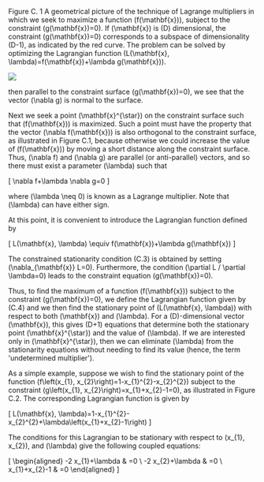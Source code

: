 Figure C. 1 A geometrical picture of the technique of Lagrange multipliers in which we seek to maximize a function \(f(\mathbf{x})\), subject to the constraint \(g(\mathbf{x})=0\). If \(\mathbf{x}\) is \(D\) dimensional, the constraint \(g(\mathbf{x})=0\) corresponds to a subspace of dimensionality \(D-1\), as indicated by the red curve. The problem can be solved by optimizing the Lagrangian function \(L(\mathbf{x}, \lambda)=f(\mathbf{x})+\lambda g(\mathbf{x})\).

![](https://cdn.mathpix.com/cropped/2024_05_26_879d27325c75f8de5f2eg-1.jpg?height=509&width=535&top_left_y=212&top_left_x=1110)

then parallel to the constraint surface \(g(\mathbf{x})=0\), we see that the vector \(\nabla g\) is normal to the surface.

Next we seek a point \(\mathbf{x}^{\star}\) on the constraint surface such that \(f(\mathbf{x})\) is maximized. Such a point must have the property that the vector \(\nabla f(\mathbf{x})\) is also orthogonal to the constraint surface, as illustrated in Figure C.1, because otherwise we could increase the value of \(f(\mathbf{x})\) by moving a short distance along the constraint surface. Thus, \(\nabla f\) and \(\nabla g\) are parallel (or anti-parallel) vectors, and so there must exist a parameter \(\lambda\) such that

\[
\nabla f+\lambda \nabla g=0
\]

where \(\lambda \neq 0\) is known as a Lagrange multiplier. Note that \(\lambda\) can have either sign.

At this point, it is convenient to introduce the Lagrangian function defined by

\[
L(\mathbf{x}, \lambda) \equiv f(\mathbf{x})+\lambda g(\mathbf{x})
\]

The constrained stationarity condition (C.3) is obtained by setting \(\nabla_{\mathbf{x}} L=0\). Furthermore, the condition \(\partial L / \partial \lambda=0\) leads to the constraint equation \(g(\mathbf{x})=0\).

Thus, to find the maximum of a function \(f(\mathbf{x})\) subject to the constraint \(g(\mathbf{x})=0\), we define the Lagrangian function given by (C.4) and we then find the stationary point of \(L(\mathbf{x}, \lambda)\) with respect to both \(\mathbf{x}\) and \(\lambda\). For a \(D\)-dimensional vector \(\mathbf{x}\), this gives \(D+1\) equations that determine both the stationary point \(\mathbf{x}^{\star}\) and the value of \(\lambda\). If we are interested only in \(\mathbf{x}^{\star}\), then we can eliminate \(\lambda\) from the stationarity equations without needing to find its value (hence, the term 'undetermined multiplier').

As a simple example, suppose we wish to find the stationary point of the function \(f\left(x_{1}, x_{2}\right)=1-x_{1}^{2}-x_{2}^{2}\) subject to the constraint \(g\left(x_{1}, x_{2}\right)=x_{1}+x_{2}-1=0\), as illustrated in Figure C.2. The corresponding Lagrangian function is given by

\[
L(\mathbf{x}, \lambda)=1-x_{1}^{2}-x_{2}^{2}+\lambda\left(x_{1}+x_{2}-1\right)
\]

The conditions for this Lagrangian to be stationary with respect to \(x_{1}, x_{2}\), and \(\lambda\) give the following coupled equations:

\[
\begin{aligned}
-2 x_{1}+\lambda & =0 \\
-2 x_{2}+\lambda & =0 \\
x_{1}+x_{2}-1 & =0
\end{aligned}
\]